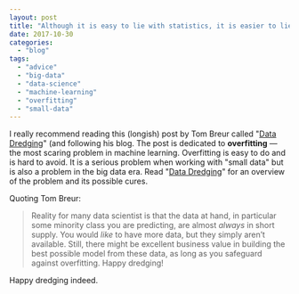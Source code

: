 ```yaml
---
layout: post
title: "Although it is easy to lie with statistics, it is easier to lie without"
date: 2017-10-30
categories: 
  - "blog"
tags: 
  - "advice"
  - "big-data"
  - "data-science"
  - "machine-learning"
  - "overfitting"
  - "small-data"
---
```


I really recommend reading this (longish) post by Tom Breur called "[Data Dredging](http://wp.me/p7DGSv-7Q)" (and following his blog. The post is dedicated to **overfitting** &mdash; the most scaring problem in machine learning. Overfitting is easy to do and is hard to avoid. It is a serious problem when working with "small data" but is also a problem in the big data era. Read "[Data Dredging](http://wp.me/p7DGSv-7Q)" for an overview of the problem and its possible cures.

Quoting Tom Breur:

> Reality for many data scientist is that the data at hand, in particular some minority class you are predicting, are almost _always_ in short supply. You would _like_ to have more data, but they simply aren’t available. Still, there might be excellent business value in building the best possible model from these data, as long as you safeguard against overfitting. Happy dredging!

Happy dredging indeed.
